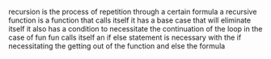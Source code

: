 recursion is the process of repetition through a certain formula
a recursive function is a function that calls itself
it has a base case that will eliminate itself
it also has a condition to necessitate the continuation of the loop
in the case of fun fun calls itself 
an if else statement is necessary with the if necessitating the getting out of the function and else the formula


